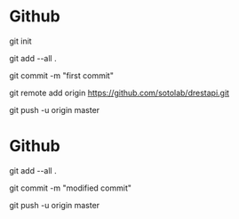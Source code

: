 # Github

git init

git add --all .

git commit -m "first commit"

git remote add origin https://github.com/sotolab/drestapi.git

git push -u origin master

# Github
git add --all .

git commit -m "modified commit"

git push -u origin master

